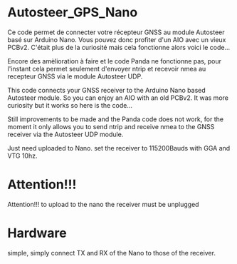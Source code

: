 ﻿# Autosteer_GPS_Nano

Ce code permet de connecter votre récepteur GNSS au module Autosteer basé sur Arduino Nano. Vous pouvez donc profiter d'un AIO avec un vieux PCBv2. C'était plus de la curiosité mais cela fonctionne alors voici le code...

Encore des amèlioration à faire et le code Panda ne fonctionne pas, pour l'instant cela permet seulement d'envoyer ntrip et recevoir nmea au recepteur GNSS via le module Autosteer UDP.

This code connects your GNSS receiver to the Arduino Nano based Autosteer module. So you can enjoy an AIO with an old PCBv2. It was more curiosity but it works so here is the code...

Still improvements to be made and the Panda code does not work, for the moment it only allows you to send ntrip and receive nmea to the GNSS receiver via the Autosteer UDP module.

Just need uploaded to Nano. set the receiver to 115200Bauds with GGA and VTG 10hz.

# Attention!!!

Attention!!! to upload to the nano the receiver must be unplugged

# Hardware

simple, simply connect TX and RX of the Nano to those of the receiver.



